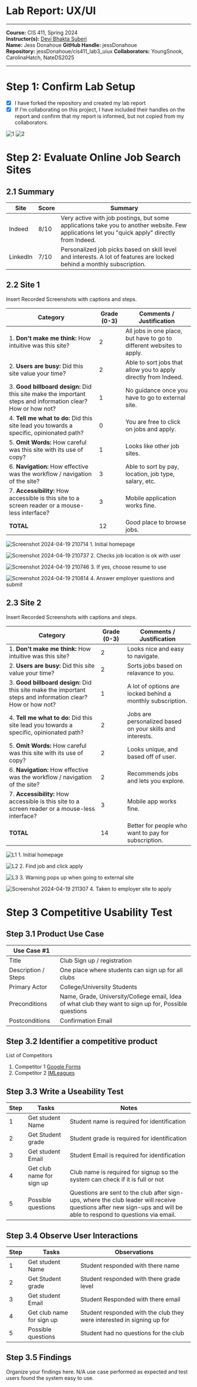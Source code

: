 # Lab Report: UX/UI
___
**Course:** CIS 411, Spring 2024  
**Instructor(s):** [Devi Bhakta Suberi](https://github.com/dsuberi)  
**Name:** Jess Donahoue 
**GitHub Handle:** jessDonahoue  
**Repository:** jessDonahoue/cis411_lab3_uiux 
**Collaborators:** YoungSnook, CarolinaHatch, NateDS2025    
___

# Step 1: Confirm Lab Setup
- [x] I have forked the repository and created my lab report
- [x] If I'm collaborating on this project, I have included their handles on the report and confirm that my report is informed, but not copied from my collaborators.

![1](https://github.com/jessDonahoue/cis411_lab3_uiux/assets/156804462/1bcfcc9b-fceb-4019-a0c3-2ebb08a66eb4)
![2](https://github.com/jessDonahoue/cis411_lab3_uiux/assets/156804462/c352013a-b988-4435-891b-9b49702cd77c)

# Step 2: Evaluate Online Job Search Sites

## 2.1 Summary
| Site | Score | Summary |
|---|---|---|
| Indeed | 8/10 | Very active with job postings, but some applications take you to another website. Few applications let you "quick apply" directly from Indeed. |
| LinkedIn | 7/10 | Personalized job picks based on skill level and interests. A lot of features are locked behind a monthly subscription. |

## 2.2 Site 1
Insert Recorded Screenshots with captions and steps.

| Category | Grade (0-3) | Comments / Justification |
|---|---|---|
| 1. **Don't make me think:** How intuitive was this site? | 2 | All jobs in one place, but have to go to different websites to apply.  |
| 2. **Users are busy:** Did this site value your time?  | 2  | Able to sort jobs that allow you to apply directly from Indeed.  |
| 3. **Good billboard design:** Did this site make the important steps and information clear? How or how not? | 1  | No guidance once you have to go to external site.  |
| 4. **Tell me what to do:** Did this site lead you towards a specific, opinionated path? | 0  |  You are free to click on jobs and apply. |
| 5. **Omit Words:** How careful was this site with its use of copy? | 1  | Looks like other job sites.  |
| 6. **Navigation:** How effective was the workflow / navigation of the site? | 3 |  Able to sort by pay, location, job type, salary, etc. |
| 7. **Accessibility:** How accessible is this site to a screen reader or a mouse-less interface? |  3 | Mobile application works fine.  |
| **TOTAL** | 12  | Good place to browse jobs.  |

![Screenshot 2024-04-19 210714](https://github.com/jessDonahoue/cis411_lab3_uiux/assets/156804462/195d75dc-c07e-403a-b3d0-1f1fa31f3243) 1. Initial homepage

![Screenshot 2024-04-19 210737](https://github.com/jessDonahoue/cis411_lab3_uiux/assets/156804462/ad079543-ec91-43fc-9235-ef926f4a6439) 2. Checks job location is ok with user

![Screenshot 2024-04-19 210746](https://github.com/jessDonahoue/cis411_lab3_uiux/assets/156804462/b2e12f61-e5f3-4165-b483-f8a2af139dfa) 3. If yes, choose resume to use

![Screenshot 2024-04-19 210814](https://github.com/jessDonahoue/cis411_lab3_uiux/assets/156804462/0a9fe69f-48ef-435a-b11d-2a1cf5ef9033) 4. Answer employer questions and submit

## 2.3 Site 2
Insert Recorded Screenshots with captions and steps.

| Category | Grade (0-3) | Comments / Justification |
|---|---|---|
| 1. **Don't make me think:** How intuitive was this site? | 2  | Looks nice and easy to navigate.  |
| 2. **Users are busy:** Did this site value your time?  |  2 | Sorts jobs based on relavance to you.  |
| 3. **Good billboard design:** Did this site make the important steps and information clear? How or how not? | 1  | A lot of options are locked behind a monthly subscription.  |
| 4. **Tell me what to do:** Did this site lead you towards a specific, opinionated path? |  2 | Jobs are personalized based on your skills and interests.  |
| 5. **Omit Words:** How careful was this site with its use of copy? |  2 | Looks unique, and based off of user. |
| 6. **Navigation:** How effective was the workflow / navigation of the site? |  2 | Recommends jobs and lets you explore.  |
| 7. **Accessibility:** How accessible is this site to a screen reader or a mouse-less interface? | 3  | Mobile app works fine.  |
| **TOTAL** |  14 | Better for people who want to pay for subscription.  |

![L1](https://github.com/jessDonahoue/cis411_lab3_uiux/assets/156804462/f8088d3d-d42e-41ff-bbd3-9cb3bfada3c8) 1. Initial homepage 

![L2](https://github.com/jessDonahoue/cis411_lab3_uiux/assets/156804462/40701204-d0e0-493d-ac83-e483a2de862e) 2. Find job and click apply

![L3](https://github.com/jessDonahoue/cis411_lab3_uiux/assets/156804462/330a4891-8c68-4a9d-a5e3-20c2f51a42d8) 3. Warning pops up when going to external site

![Screenshot 2024-04-19 211307](https://github.com/jessDonahoue/cis411_lab3_uiux/assets/156804462/1f4289ee-e490-43df-95b9-8ecd55cb2342) 4. Taken to employer site to apply


# Step 3 Competitive Usability Test

## Step 3.1 Product Use Case

| Use Case #1 | |
|---|---|
| Title |Club Sign up / registration|
| Description / Steps |One place where students can sign up for all clubs|
| Primary Actor |College/University Students|
| Preconditions |Name, Grade, University/College email, Idea of what club they want to sign up for, Possible questions|
| Postconditions |Confirmation Email|

## Step 3.2 Identifier a competitive product

List of Competitors
1. Competitor 1 [Google Forms](https://www.google.com/forms/about/)
2. Competitor 2 [IMLeagues](https://www.imleagues.com/spa/portal/home)

## Step 3.3 Write a Useability Test

| Step | Tasks | Notes |
|---|---|---|
| 1 | Get student Name |  Student name is required for identification |
| 2 | Get Student grade | Student grade is required for identification |
| 3 | Get student Email | Student Email is required for identification |
| 4 | Get club name for sign up | Club name is required for signup so the system can check if it is full or not|
| 5 | Possible questions | Questions are sent to the club after sign-ups, where the club leader will receive questions after new sign-ups and will be able to respond to questions via email.|

## Step 3.4 Observe User Interactions

| Step | Tasks | Observations |
|---|---|---|
| 1 | Get student Name | Student responded with there name |
| 2 | Get Student grade | Student responded with there grade level |
| 3 | Get student Email | Student Responded with there email |
| 4 | Get club name for sign up | Student responded with the club they were interested in signing up for |
| 5 | Possible questions | Student had no questions for the club |

## Step 3.5 Findings
Organize your findings here.
N/A use case performed as expected and test users found the system easy to use.
